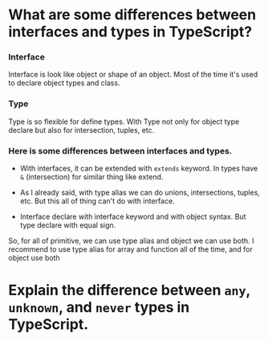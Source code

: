 # What are some differences between interfaces and types in TypeScript?

### Interface

Interface is look like object or shape of an object. Most of the time it's used to declare object types and class.

### Type

Type is so flexible for define types. With Type not only for object type declare but also for intersection, tuples, etc.

### Here is some differences between interfaces and types.

- With interfaces, it can be extended with `extends` keyword. In types have `&` (intersection) for similar thing like extend.

- As I already said, with type alias we can do unions, intersections, tuples, etc. But this all of thing can't do with interface.

- Interface declare with interface keyword and with object syntax. But type declare with equal sign.

So, for all of primitive, we can use type alias and object we can use both. I recommend to use type alias for array and function all of the time, and for object use both

# Explain the difference between `any`, `unknown`, and `never` types in TypeScript.
